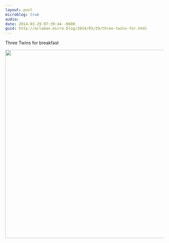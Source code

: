 ```yaml
---
layout: post
microblog: true
audio: 
date: 2014-03-29 07:39:44 -0600
guid: http://aclaman.micro.blog/2014/03/29/three-twins-for.html
---
```

Three Twins for breakfast

<img src="http://micro.alexclaman.com/uploads/2018/279f40874f.jpg" width="600" height="600" />

